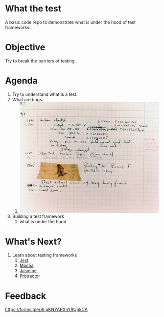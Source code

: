 # What the test

A basic code repo to demonstrate what is under the hood of test frameworks.

# Objective

Try to break the barriers of testing.

# Agenda

1. Try to understand what is a test.
2. What are bugs
   1. ![Image of world's first bug](./src/assets/bug.jpg)
3. Building a test framework
   1. what is under the hood

# What's Next?

1. Learn about testing frameworks
   1. [Jest](https://jestjs.io/)
   2. [Mocha](https://mochajs.org/)
   3. [Jasmine](https://jasmine.github.io/)
   4. [Protractor](https://www.protractortest.org/#/)

# Feedback

https://forms.gle/BLpKNYARXnYRUpkCA
